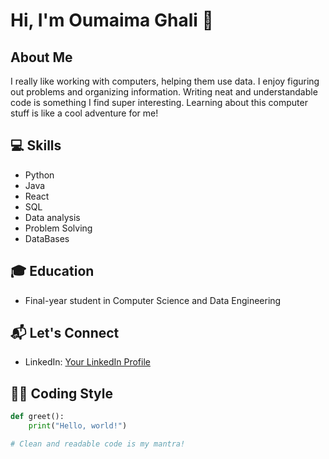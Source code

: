 # Hi, I'm Oumaima Ghali 👋

## About Me
I really like working with computers, helping them use data. I enjoy figuring out problems and organizing information. Writing neat and understandable code is something I find super interesting. Learning about this computer stuff is like a cool adventure for me!

## 💻 Skills
- Python
- Java
- React
- SQL
- Data analysis
- Problem Solving
- DataBases
  

## 🎓 Education
- Final-year student in Computer Science and Data Engineering


## 📬 Let's Connect
- LinkedIn: [Your LinkedIn Profile](https://www.linkedin.com/in/oumaima-ghali/)


## 👨‍💻 Coding Style
```python
def greet():
    print("Hello, world!")

# Clean and readable code is my mantra!
